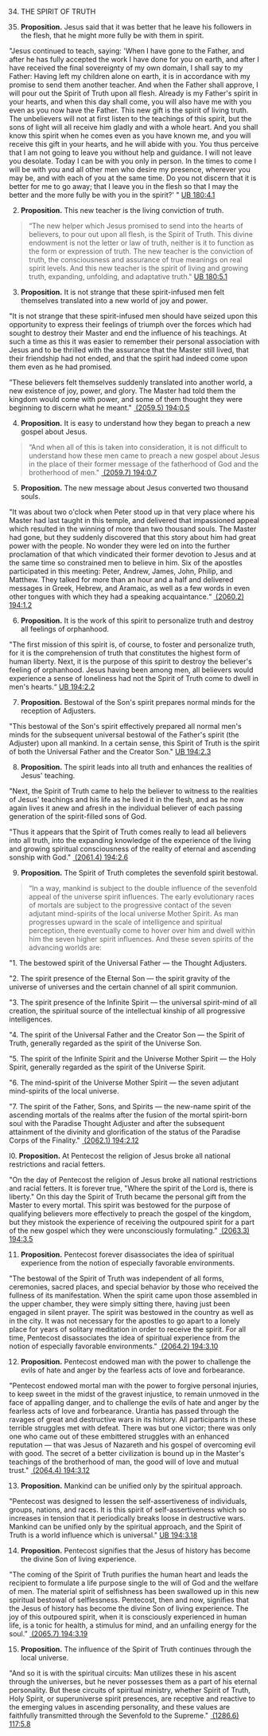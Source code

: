 


34. THE SPIRIT OF TRUTH  

  
1. **Proposition.** Jesus said that it was better that he leave his followers in the flesh, that he might more fully be with them in spirit.  

"Jesus continued to teach, saying: 'When I have gone to the Father, and after he has fully accepted the work I have done for you on earth, and after I have received the final sovereignty of my own domain, I shall say to my Father: Having left my children alone on earth, it is in accordance with my promise to send them another teacher. And when the Father shall approve, I will pour out the Spirit of Truth upon all flesh. Already is my Father's spirit in your hearts, and when this day shall come, you will also have me with you even as you now have the Father. This new gift is the spirit of living truth. The unbelievers will not at first listen to the teachings of this spirit, but the sons of light will all receive him gladly and with a whole heart. And you shall know this spirit when he comes even as you have known me, and you will receive this gift in your hearts, and he will abide with you. You thus perceive that I am not going to leave you without help and guidance. I will not leave you desolate. Today I can be with you only in person. In the times to come I will be with you and all other men who desire my presence, wherever you may be, and with each of you at the same time. Do you not discern that it is better for me to go away; that I leave you in the flesh so that I may the better and the more fully be with you in the spirit?' " [UB 180:4.1](/en/The_Urantia_Book/180#p4_1)  

2. **Proposition.** This new teacher is the living conviction of truth.  

> “The new helper which Jesus promised to send into the hearts of believers, to pour out upon all flesh, is the Spirit of Truth. This divine endowment is not the letter or law of truth, neither is it to function as the form or expression of truth. The new teacher is the conviction of truth, the consciousness and assurance of true meanings on real spirit levels. And this new teacher is the spirit of living and growing truth, expanding, unfolding, and adaptative truth." [UB 180:5.1](/en/The_Urantia_Book/180#p5_1)  

3. **Proposition.** It is not strange that these spirit-infused men felt themselves translated into a new world of joy and power.  

"It is not strange that these spirit-infused men should have seized upon this opportunity to express their feelings of triumph over the forces which had sought to destroy their Master and end the influence of his teachings. At such a time as this it was easier to remember their personal association with Jesus and to be thrilled with the assurance that the Master still lived, that their friendship had not ended, and that the spirit had indeed come upon them even as he had promised.  
  
”These believers felt themselves suddenly translated into another world, a new existence of joy, power, and glory. The Master had told them the kingdom would come with power, and some of them thought they were beginning to discern what he meant." [ (2059.5) 194:0.5](/en/The_Urantia_Book/194#p0_5)  

4. **Proposition.** It is easy to understand how they began to preach a new gospel about Jesus.  

> “And when all of this is taken into consideration, it is not difficult to understand how these men came to preach a new gospel about Jesus in the place of their former message of the fatherhood of God and the brotherhood of men." [ (2059.7) 194:0.7](/en/The_Urantia_Book/194#p0_7)  

5. **Proposition.** The new message about Jesus converted two thousand souls.  

"It was about two o'clock when Peter stood up in that very place where his Master had last taught in this temple, and delivered that impassioned appeal which resulted in the winning of more than two thousand souls. The Master had gone, but they suddenly discovered that this story about him had great power with the people. No wonder they were led on into the further proclamation of that which vindicated their former devotion to Jesus and at the same time so constrained men to believe in him. Six of the apostles participated in this meeting: Peter, Andrew, James, John, Philip, and Matthew. They talked for more than an hour and a half and delivered messages in Greek, Hebrew, and Aramaic, as well as a few words in even other tongues with which they had a speaking acquaintance.“ [ (2060.2) 194:1.2](/en/The_Urantia_Book/194#p1_2)  

6. **Proposition.** It is the work of this spirit to personalize truth and destroy all feelings of orphanhood.  

"The first mission of this spirit is, of course, to foster and personalize truth, for it is the comprehension of truth that constitutes the highest form of human liberty. Next, it is the purpose of this spirit to destroy the believer's feeling of orphanhood. Jesus having been among men, all believers would experience a sense of loneliness had not the Spirit of Truth come to dwell in men's hearts.“ [UB 194:2.2](/en/The_Urantia_Book/194#p2_2)  

7. **Proposition.** Bestowal of the Son's spirit prepares normal minds for the reception of Adjusters.  

"This bestowal of the Son's spirit effectively prepared all normal men's minds for the subsequent universal bestowal of the Father's spirit (the Adjuster) upon all mankind. In a certain sense, this Spirit of Truth is the spirit of both the Universal Father and the Creator Son." [UB 194:2.3](/en/The_Urantia_Book/194#p2_3)  

8. **Proposition.** The spirit leads into all truth and enhances the realities of Jesus' teaching.  

"Next, the Spirit of Truth came to help the believer to witness to the realities of Jesus' teachings and his life as he lived it in the flesh, and as he now again lives it anew and afresh in the individual believer of each passing generation of the spirit-filled sons of God.  
  
"Thus it appears that the Spirit of Truth comes really to lead all believers into all truth, into the expanding knowledge of the experience of the living and growing spiritual consciousness of the reality of eternal and ascending sonship with God." [ (2061.4) 194:2.6](/en/The_Urantia_Book/194#p2_6)  

9. **Proposition.** The Spirit of Truth completes the sevenfold spirit bestowal.  

> “In a way, mankind is subject to the double influence of the sevenfold appeal of the universe spirit influences. The early evolutionary races of mortals are subject to the progressive contact of the seven adjutant mind-spirits of the local universe Mother Spirit. As man progresses upward in the scale of intelligence and spiritual perception, there eventually come to hover over him and dwell within him the seven higher spirit influences. And these seven spirits of the advancing worlds are:  
  
"1. The bestowed spirit of the Universal Father — the Thought Adjusters.  
  
"2. The spirit presence of the Eternal Son — the spirit gravity of the universe of universes and the certain channel of all spirit communion.  
  
"3. The spirit presence of the Infinite Spirit — the universal spirit-mind of all creation, the spiritual source of the intellectual kinship of all progressive intelligences.  
  
"4. The spirit of the Universal Father and the Creator Son — the Spirit of Truth, generally regarded as the spirit of the Universe Son.  
  
"5. The spirit of the Infinite Spirit and the Universe Mother Spirit — the Holy Spirit, generally regarded as the spirit of the Universe Spirit.  
  
"6. The mind-spirit of the Universe Mother Spirit — the seven adjutant mind-spirits of the local universe.  
  
"7. The spirit of the Father, Sons, and Spirits — the new-name spirit of the ascending mortals of the realms after the fusion of the mortal spirit-born soul with the Paradise Thought Adjuster and after the subsequent attainment of the divinity and glorification of the status of the Paradise Corps of the Finality." [ (2062.1) 194:2.12](/en/The_Urantia_Book/194#p2_12)  

l0. **Proposition.** At Pentecost the religion of Jesus broke all national restrictions and racial fetters.  

"On the day of Pentecost the religion of Jesus broke all national restrictions and racial fetters. It is forever true, "Where the spirit of the Lord is, there is liberty." On this day the Spirit of Truth became the personal gift from the Master to every mortal. This spirit was bestowed for the purpose of qualifying believers more effectively to preach the gospel of the kingdom, but they mistook the experience of receiving the outpoured spirit for a part of the new gospel which they were unconsciously formulating.” [ (2063.3) 194:3.5](/en/The_Urantia_Book/194#p3_5)  

11. **Proposition.** Pentecost forever disassociates the idea of spiritual experience from the notion of especially favorable environments.  

"The bestowal of the Spirit of Truth was independent of all forms, ceremonies, sacred places, and special behavior by those who received the fullness of its manifestation. When the spirit came upon those assembled in the upper chamber, they were simply sitting there, having just been engaged in silent prayer. The spirit was bestowed in the country as well as in the city. It was not necessary for the apostles to go apart to a lonely place for years of solitary meditation in order to receive the spirit. For all time, Pentecost disassociates the idea of spiritual experience from the notion of especially favorable environments." [ (2064.2) 194:3.10](/en/The_Urantia_Book/194#p3_10)  

12. **Proposition.** Pentecost endowed man with the power to challenge the evils of hate and anger by the fearless acts of love and forbearance.  

"Pentecost endowed mortal man with the power to forgive personal injuries, to keep sweet in the midst of the gravest injustice, to remain unmoved in the face of appalling danger, and to challenge the evils of hate and anger by the fearless acts of love and forbearance. Urantia has passed through the ravages of great and destructive wars in its history. All participants in these terrible struggles met with defeat. There was but one victor; there was only one who came out of these embittered struggles with an enhanced reputation — that was Jesus of Nazareth and his gospel of overcoming evil with good. The secret of a better civilization is bound up in the Master's teachings of the brotherhood of man, the good will of love and mutual trust." [ (2064.4) 194:3.12](/en/The_Urantia_Book/194#p3_12)  

13. **Proposition.** Mankind can be unified only by the spiritual approach.  

"Pentecost was designed to lessen the self-assertiveness of individuals, groups, nations, and races. It is this spirit of self-assertiveness which so increases in tension that it periodically breaks loose in destructive wars. Mankind can be unified only by the spiritual approach, and the Spirit of Truth is a world influence which is universal." [UB 194:3.18](/en/The_Urantia_Book/194#p3_18)  

14. **Proposition.** Pentecost signifies that the Jesus of history has become the divine Son of living experience.  

"The coming of the Spirit of Truth purifies the human heart and leads the recipient to formulate a life purpose single to the will of God and the welfare of men. The material spirit of selfishness has been swallowed up in this new spiritual bestowal of selflessness. Pentecost, then and now, signifies that the Jesus of history has become the divine Son of living experience. The joy of this outpoured spirit, when it is consciously experienced in human life, is a tonic for health, a stimulus for mind, and an unfailing energy for the soul.” [ (2065.7) 194:3.19](/en/The_Urantia_Book/194#p3_19)  

15. **Proposition.** The influence of the Spirit of Truth continues through the local universe.  

"And so it is with the spiritual circuits: Man utilizes these in his ascent through the universes, but he never possesses them as a part of his eternal personality. But these circuits of spiritual ministry, whether Spirit of Truth, Holy Spirit, or superuniverse spirit presences, are receptive and reactive to the emerging values in ascending personality, and these values are faithfully transmitted through the Sevenfold to the Supreme." [ (1286.6) 117:5.8](/en/The_Urantia_Book/117#p5_8)